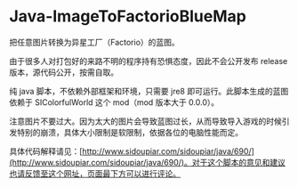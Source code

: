 # Java-ImageToFactorioBlueMap
把任意图片转换为异星工厂（Factorio）的蓝图。

由于很多人对打包好的来路不明的程序持有恐惧态度，因此不会公开发布 release 版本，源代码公开，按需自取。

纯 java 脚本，不依赖外部框架和环境，只需要 jre8 即可运行。此脚本生成的蓝图依赖于 SIColorfulWorld 这个 mod（mod 版本大于 0.0.0）。

注意图片不要过大。因为太大的图片会导致蓝图过长，从而导致导入游戏的时候引发特别的崩溃，具体大小限制是软限制，依据各位的电脑性能而定。

具体代码解释请见：[http://www.sidoupiar.com/sidoupiar/java/690/](http://www.sidoupiar.com/sidoupiar/java/690/)。对于这个脚本的意见和建议也请反馈至这个网址，页面最下方可以进行评论。
